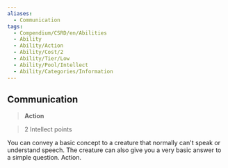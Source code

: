 ```yaml
---
aliases:
  - Communication
tags:
  - Compendium/CSRD/en/Abilities
  - Ability
  - Ability/Action
  - Ability/Cost/2
  - Ability/Tier/Low
  - Ability/Pool/Intellect
  - Ability/Categories/Information
---
```

  
    
## Communication    
>**Action**    
>2 Intellect points  
    
You can convey a basic concept to a creature that normally can't speak or understand speech. The creature can also give you a very basic answer to a simple question. Action.